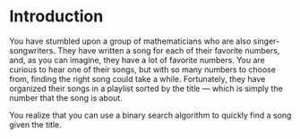 # Introduction

You have stumbled upon a group of mathematicians who are also singer-songwriters.
They have written a song for each of their favorite numbers, and, as you can imagine, they have a lot of favorite numbers.
You are curious to hear one of their songs, but with so many numbers to choose from, finding the right song could take a while.
Fortunately, they have organized their songs in a playlist sorted by the title — which is simply the number that the song is about.

You realize that you can use a binary search algorithm to quickly find a song given the title.
